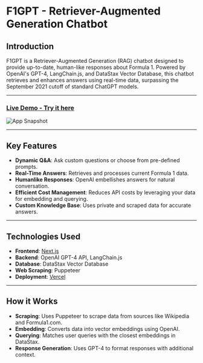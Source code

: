 # F1GPT - Retriever-Augmented Generation Chatbot

## **Introduction**
F1GPT is a Retriever-Augmented Generation (RAG) chatbot designed to provide up-to-date, human-like responses about Formula 1. Powered by OpenAI's GPT-4, LangChain.js, and DataStax Vector Database, this chatbot retrieves and enhances answers using real-time data, surpassing the September 2021 cutoff of standard ChatGPT models.

---

### **[Live Demo - Try it here](https://nextjs-f1gpt.vercel.app/)**  


![App Snapshot](https://drive.google.com/uc?id=1ygjD600DuiD2DA9g8-sAuL43DmIYDVU0)


---

## **Key Features**
- **Dynamic Q&A**: Ask custom questions or choose from pre-defined prompts.
- **Real-Time Answers**: Retrieves and processes current Formula 1 data.
- **Humanlike Responses**: OpenAI embellishes answers for natural conversation.
- **Efficient Cost Management**: Reduces API costs by leveraging your data for embedding and querying.
- **Custom Knowledge Base**: Uses private and scraped data for accurate answers.

---

## **Technologies Used**
- **Frontend**: [Next.js](https://nextjs.org/)
- **Backend**: OpenAI GPT-4 API, LangChain.js
- **Database**: DataStax Vector Database
- **Web Scraping**: Puppeteer
- **Deployment**: [Vercel](https://vercel.com/)

---

## **How it Works**
- **Scraping**: Uses Puppeteer to scrape data from sources like Wikipedia and Formula1.com.
- **Embedding**: Converts data into vector embeddings using OpenAI.
- **Querying**: Matches user queries with the closest embeddings in DataStax.
- **Response Generation**: Uses GPT-4 to format responses with additional context.


